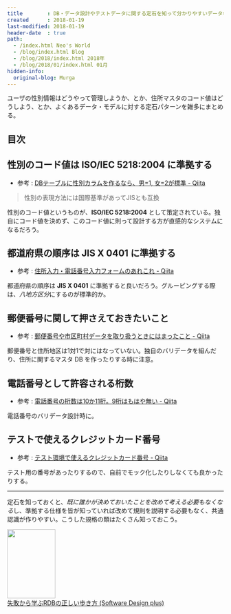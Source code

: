 ```yaml
---
title        : DB・データ設計やテストデータに関する定石を知って分かりやすいデータ構造にする
created      : 2018-01-19
last-modified: 2018-01-19
header-date  : true
path:
  - /index.html Neo's World
  - /blog/index.html Blog
  - /blog/2018/index.html 2018年
  - /blog/2018/01/index.html 01月
hidden-info:
  original-blog: Murga
---
```


ユーザの性別情報はどうやって管理しようか、とか、住所マスタのコード値はどうしよう、とか、よくあるデータ・モデルに対する定石パターンを雑多にまとめる。

## 目次

## 性別のコード値は ISO/IEC 5218:2004 に準拠する

- 参考 : [DBテーブルに性別カラムを作るなら、男=1, 女=2が標準 - Qiita](https://qiita.com/yuba/items/567f8f47c9bb5a20200e)

> 性別の表現方法には国際基準があってJISとも互換

性別のコード値というものが、**ISO/IEC 5218:2004** として策定されている。独自にコード値を決めず、このコード値に則って設計する方が直感的なシステムになるだろう。

## 都道府県の順序は JIS X 0401 に準拠する

- 参考 : [住所入力・電話番号入力フォームのあれこれ - Qiita](https://qiita.com/nappa/items/c5fa2211a05908357d7b)

都道府県の順序は **JIS X 0401** に準拠すると良いだろう。グルーピングする際は、*八地方区分*にするのが標準的か。

## 郵便番号に関して押さえておきたいこと

- 参考 : [郵便番号や市区町村データを取り扱うときにはまったこと - Qiita](https://qiita.com/_takwat/items/3a121656425fac7bb820)

郵便番号と住所地区は1対1で対にはなっていない。独自のバリデータを組んだり、住所に関するマスタ DB を作ったりする時に注意。

## 電話番号として許容される桁数

- 参考 : [電話番号の桁数は10か11桁。9桁はもはや無い - Qiita](https://qiita.com/tukiyo3/items/b994ffafb7f01e79fe34)

電話番号のバリデータ設計時に。

## テストで使えるクレジットカード番号

- 参考 : [テスト環境で使えるクレジットカード番号 - Qiita](https://qiita.com/mimoe/items/8f5d9ce46b72b7fecff5)

テスト用の番号があったりするので、自前でモック化したりしなくても良かったりする。

---

定石を知っておくと、*既に誰かが決めておいたことを改めて考える必要もなくなる*し、準拠する仕様を皆が知っていれば改めて規則を説明する必要もなく、共通認識が作りやすい。こうした規格の類はたくさん知っておこう。

<div class="ad-amazon">
  <div class="ad-amazon-image">
    <a href="https://www.amazon.co.jp/dp/4297104083?tag=neos21-22&amp;linkCode=osi&amp;th=1&amp;psc=1">
      <img src="https://m.media-amazon.com/images/I/51B4ihagImL._SL160_.jpg" width="112" height="160">
    </a>
  </div>
  <div class="ad-amazon-info">
    <div class="ad-amazon-title">
      <a href="https://www.amazon.co.jp/dp/4297104083?tag=neos21-22&amp;linkCode=osi&amp;th=1&amp;psc=1">失敗から学ぶRDBの正しい歩き方 (Software Design plus)</a>
    </div>
  </div>
</div>
